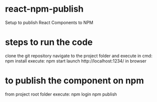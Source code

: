 # react-npm-publish
Setup to publish React Components to NPM

# steps to run the code
clone the git repository
navigate to the project folder and execute in cmd: npm install
execute: npm start
launch http://localhost:1234/ in browser

# to publish the component on npm
from project root folder execute: 
    npm login
    npm publish
